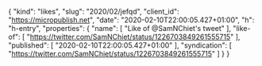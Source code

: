 {
  "kind": "likes",
  "slug": "2020/02/jefqd",
  "client_id": "https://micropublish.net",
  "date": "2020-02-10T22:00:05.427+01:00",
  "h": "h-entry",
  "properties": {
    "name": [
      "Like of @SamNChiet's tweet"
    ],
    "like-of": [
      "https://twitter.com/SamNChiet/status/1226703849261555715"
    ],
    "published": [
      "2020-02-10T22:00:05.427+01:00"
    ],
    "syndication": [
      "https://twitter.com/SamNChiet/status/1226703849261555715"
    ]
  }
}
